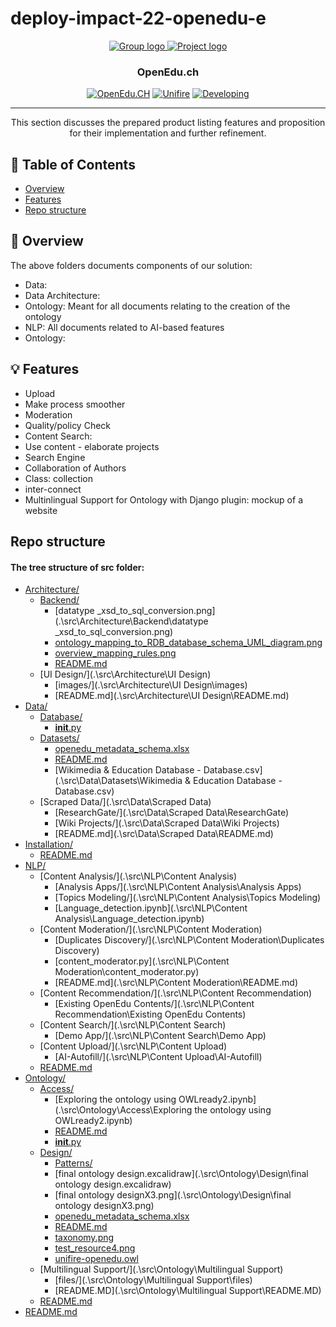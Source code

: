 # deploy-impact-22-openedu-e
<p align="center">
  <a href="" rel="noopener">
 <img src="https://user-images.githubusercontent.com/37207832/202691843-84df34e0-180e-40ee-b70d-5a2b37bb5ea2.png" alt="Group logo">
 <img src="https://user-images.githubusercontent.com/37207832/199510757-5fde0b18-bd73-49bc-8c32-1a8827dcdf81.png" alt="Project logo">


</a>
</p>
<h3 align="center">OpenEdu.ch</h3>

<div align="center">

  [![OpenEdu.CH](https://img.shields.io/badge/project-OpenEdu-orange.svg)](http://openedu.ch) 
  [![Unifire](https://img.shields.io/badge/team-Unifire-orange.svg)](http://openedu.ch) 
  [![Developing](https://img.shields.io/badge/status-Dev-orange.svg)](http://openedu.ch) 

</div>

---

<p align="center"> 
This section discusses the prepared product listing features and proposition for their implementation and further refinement.  
  <br> 
</p>

## 📝 Table of Contents
- [Overview](#overview)
- [Features](#features)
- [Repo structure](#repostructure)

## 🧐 Overview <a name = "overview"></a>
The above folders documents components of our solution: 
- Data:
- Data Architecture: 
- Ontology: Meant for all documents relating to the creation of the ontology
- NLP: All documents related to AI-based features
- Ontology: 

## 💡 Features <a name = "features"></a>
- Upload
- Make process smoother
- Moderation
- Quality/policy Check
- Content Search:
- Use content - elaborate projects
- Search Engine
- Collaboration of Authors
- Class: collection
- inter-connect
- Multinlingual Support for Ontology with Django plugin: mockup of a website


## Repo structure <a name="repostructure"></a>

#### The tree structure of src folder: 


* [Architecture/](.\src\Architecture)
  * [Backend/](.\src\Architecture\Backend)
    * [datatype _xsd_to_sql_conversion.png](.\src\Architecture\Backend\datatype _xsd_to_sql_conversion.png)
    * [ontology_mapping_to_RDB_database_schema_UML_diagram.png](.\src\Architecture\Backend\ontology_mapping_to_RDB_database_schema_UML_diagram.png)
    * [overview_mapping_rules.png](.\src\Architecture\Backend\overview_mapping_rules.png)
    * [README.md](.\src\Architecture\Backend\README.md)
  * [UI Design/](.\src\Architecture\UI Design)
    * [images/](.\src\Architecture\UI Design\images)
    * [README.md](.\src\Architecture\UI Design\README.md)
* [Data/](.\src\Data)
  * [Database/](.\src\Data\Database)
    * [__init__.py](.\src\Data\Database\__init__.py)
  * [Datasets/](.\src\Data\Datasets)
    * [openedu_metadata_schema.xlsx](.\src\Data\Datasets\openedu_metadata_schema.xlsx)
    * [README.md](.\src\Data\Datasets\README.md)
    * [Wikimedia & Education Database - Database.csv](.\src\Data\Datasets\Wikimedia & Education Database - Database.csv)
  * [Scraped Data/](.\src\Data\Scraped Data)
    * [ResearchGate/](.\src\Data\Scraped Data\ResearchGate)
    * [Wiki Projects/](.\src\Data\Scraped Data\Wiki Projects)
    * [README.md](.\src\Data\Scraped Data\README.md)
* [Installation/](.\src\Installation)
  * [README.md](.\src\Installation\README.md)
* [NLP/](.\src\NLP)
  * [Content Analysis/](.\src\NLP\Content Analysis)
    * [Analysis Apps/](.\src\NLP\Content Analysis\Analysis Apps)
    * [Topics Modeling/](.\src\NLP\Content Analysis\Topics Modeling)
    * [Language_detection.ipynb](.\src\NLP\Content Analysis\Language_detection.ipynb)
  * [Content Moderation/](.\src\NLP\Content Moderation)
    * [Duplicates Discovery/](.\src\NLP\Content Moderation\Duplicates Discovery)
    * [content_moderator.py](.\src\NLP\Content Moderation\content_moderator.py)
    * [README.md](.\src\NLP\Content Moderation\README.md)
  * [Content Recommendation/](.\src\NLP\Content Recommendation)
    * [Existing OpenEdu Contents/](.\src\NLP\Content Recommendation\Existing OpenEdu Contents)
  * [Content Search/](.\src\NLP\Content Search)
    * [Demo App/](.\src\NLP\Content Search\Demo App)
  * [Content Upload/](.\src\NLP\Content Upload)
    * [AI-Autofill/](.\src\NLP\Content Upload\AI-Autofill)
  * [README.md](.\src\NLP\README.md)
* [Ontology/](.\src\Ontology)
  * [Access/](.\src\Ontology\Access)
    * [Exploring the ontology using OWLready2.ipynb](.\src\Ontology\Access\Exploring the ontology using OWLready2.ipynb)
    * [README.md](.\src\Ontology\Access\README.md)
    * [__init__.py](.\src\Ontology\Access\__init__.py)
  * [Design/](.\src\Ontology\Design)
    * [Patterns/](.\src\Ontology\Design\Patterns)
    * [final ontology design.excalidraw](.\src\Ontology\Design\final ontology design.excalidraw)
    * [final ontology designX3.png](.\src\Ontology\Design\final ontology designX3.png)
    * [openedu_metadata_schema.xlsx](.\src\Ontology\Design\openedu_metadata_schema.xlsx)
    * [README.md](.\src\Ontology\Design\README.md)
    * [taxonomy.png](.\src\Ontology\Design\taxonomy.png)
    * [test_resource4.png](.\src\Ontology\Design\test_resource4.png)
    * [unifire-openedu.owl](.\src\Ontology\Design\unifire-openedu.owl)
  * [Multilingual Support/](.\src\Ontology\Multilingual Support)
    * [files/](.\src\Ontology\Multilingual Support\files)
    * [README.MD](.\src\Ontology\Multilingual Support\README.MD)
  * [README.md](.\src\Ontology\README.md)
* [README.md](.\src\README.md)
